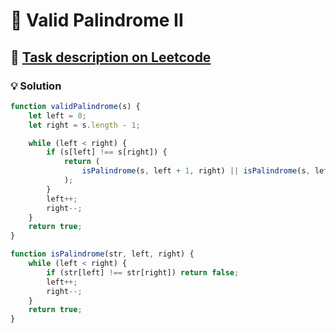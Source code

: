 # 📝 Valid Palindrome II

## 🔗 [Task description on Leetcode](https://leetcode.com/problems/valid-palindrome-ii/?envType=problem-list-v2&envId=two-pointers)

### 💡 Solution

```js
function validPalindrome(s) {
	let left = 0;
	let right = s.length - 1;

	while (left < right) {
		if (s[left] !== s[right]) {
			return (
				isPalindrome(s, left + 1, right) || isPalindrome(s, left, right - 1)
			);
		}
		left++;
		right--;
	}
	return true;
}

function isPalindrome(str, left, right) {
	while (left < right) {
		if (str[left] !== str[right]) return false;
		left++;
		right--;
	}
	return true;
}
```
